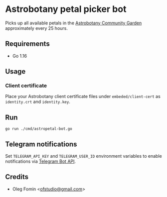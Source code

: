 # Astrobotany petal picker bot

Picks up all available petals in the [Astrobotany Community Garden](gemini://astrobotany.mozz.us/app/visit)
approximately every 25 hours.

## Requirements

- Go 1.16

## Usage

### Client certificate
Place your Astrobotany client certificate files under `embeded/client-cert` 
as `identity.crt` and `identity.key`.

## Run
`go run ./cmd/astropetal-bot.go`

## Telegram notifications

Set `TELEGRAM_API_KEY` and `TELEGRAM_USER_ID` environment variables
to enable notifications via [Telegram Bot API](https://core.telegram.org/bots/api).

## Credits

- Oleg Fomin <[ofstudio@gmail.com](mailto:ofstudio@gmail.com)>
